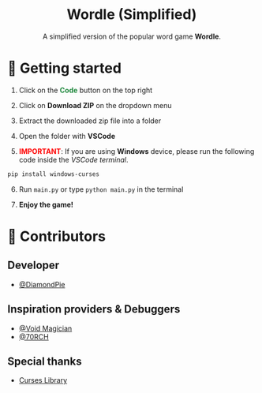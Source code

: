 <div align="center">
  <h1>Wordle (Simplified)</h1>
  <p>A simplified version of the popular word game <b>Wordle</b>.</p>
</div>

# 🚀 Getting started

1. Click on the **<span style='color:#1F883d'>Code</span>** button on the top right

2. Click on **Download ZIP** on the dropdown menu

3. Extract the downloaded zip file into a folder

4. Open the folder with **VSCode**

5. **<span style="color:red">IMPORTANT</span>**: If you are using **Windows** device, please run the following code inside the *VSCode terminal*.

```bash
pip install windows-curses
```

6. Run `main.py` or type `python main.py` in the terminal

7. **Enjoy the game!**

# 👋 Contributors

## Developer

- [@DiamondPie](https://github.com/DiamondPie)

## Inspiration providers & Debuggers

- [@Void Magician](https://github.com/DiamondPiesDad)
- [@70RCH](https://github.com/70RCH)

## Special thanks

- [Curses Library](https://docs.python.org/3/library/curses.html)
